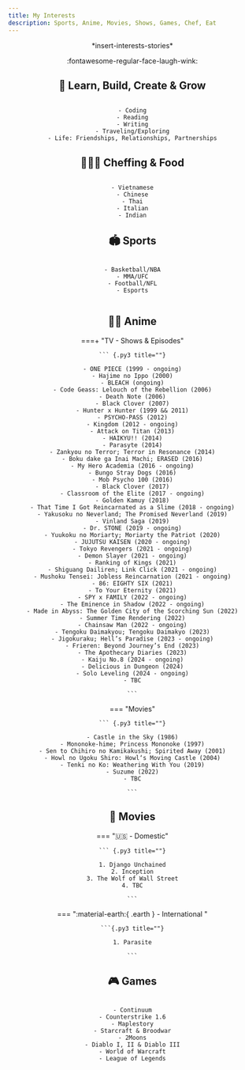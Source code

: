 ```yaml
---
title: My Interests
description: Sports, Anime, Movies, Shows, Games, Chef, Eat
---
```


<center>*insert-interests-stories*

:fontawesome-regular-face-laugh-wink:

## 🌱 Learn, Build, Create & Grow 

``` {.py3 title=""}

- Coding
- Reading
- Writing
- Traveling/Exploring
- Life: Friendships, Relationships, Partnerships

```

## 👨🏾‍🍳 Cheffing & Food

``` {.py3 title=""}

- Vietnamese
- Chinese
- Thai
- Italian
- Indian

```

## 🏟️ Sports

``` {.py3 title=""}

- Basketball/NBA
- MMA/UFC
- Football/NFL
- Esports


```

## 🐻‍❄️ Anime

===+ "TV - Shows & Episodes"

    ``` {.py3 title=""}

    - ONE PIECE (1999 - ongoing)
    - Hajime no Ippo (2000)
    - BLEACH (ongoing)
    - Code Geass: Lelouch of the Rebellion (2006)
    - Death Note (2006)
    - Black Clover (2007)
    - Hunter x Hunter (1999 && 2011)
    - PSYCHO-PASS (2012)
    - Kingdom (2012 - ongoing)
    - Attack on Titan (2013)
    - HAIKYU!! (2014)
    - Parasyte (2014)
    - Zankyou no Terror; Terror in Resonance (2014)
    - Boku dake ga Inai Machi; ERASED (2016)
    - My Hero Academia (2016 - ongoing)
    - Bungo Stray Dogs (2016)
    - Mob Psycho 100 (2016)
    - Black Clover (2017)
    - Classroom of the Elite (2017 - ongoing)
    - Golden Kamuy (2018)
    - That Time I Got Reincarnated as a Slime (2018 - ongoing)
    - Yakusoku no Neverland; The Promised Neverland (2019)
    - Vinland Saga (2019)
    - Dr. STONE (2019 - ongoing)
    - Yuukoku no Moriarty; Moriarty the Patriot (2020)
    - JUJUTSU KAISEN (2020 - ongoing)
    - Tokyo Revengers (2021 - ongoing)
    - Demon Slayer (2021 - ongoing)
    - Ranking of Kings (2021)
    - Shiguang Dailiren; Link Click (2021 - ongoing)
    - Mushoku Tensei: Jobless Reincarnation (2021 - ongoing)
    - 86: EIGHTY SIX (2021)
    - To Your Eternity (2021)
    - SPY x FAMILY (2022 - ongoing)
    - The Eminence in Shadow (2022 - ongoing)
    - Made in Abyss: The Golden City of the Scorching Sun (2022)
    - Summer Time Rendering (2022)
    - Chainsaw Man (2022 - ongoing)
    - Tengoku Daimakyou; Tengoku Daimakyo (2023)
    - Jigokuraku; Hell’s Paradise (2023 - ongoing)
    - Frieren: Beyond Journey’s End (2023)
    - The Apothecary Diaries (2023)
    - Kaiju No.8 (2024 - ongoing)
    - Delicious in Dungeon (2024)
    - Solo Leveling (2024 - ongoing)
    - TBC

    ```

=== "Movies"

    ``` {.py3 title=""}

    - Castle in the Sky (1986)
    - Mononoke-hime; Princess Mononoke (1997)
    - Sen to Chihiro no Kamikakushi; Spirited Away (2001)
    - Howl no Ugoku Shiro: Howl‘s Moving Castle (2004)
    - Tenki no Ko: Weathering With You (2019)
    - Suzume (2022)
    - TBC

    ```

## 🎥 Movies


=== ":us: - Domestic" 

    ``` {.py3 title=""}

    1. Django Unchained
    2. Inception
    3. The Wolf of Wall Street
    4. TBC
    
    ```

=== ":material-earth:{ .earth } - International "

    ```{.py3 title=""}

    1. Parasite
   
    ```

## 🎮 Games

``` {.py3 title=""}

- Continuum
- Counterstrike 1.6
- Maplestory
- Starcraft & Broodwar
- 2Moons
- Diablo I, II & Diablo III
- World of Warcraft
- League of Legends

```